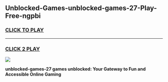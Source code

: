 
## Unblocked-Games-unblocked-games-27-Play-Free-ngpbi
<h3>
<a href="https://premium76.site?title=unblocked-games-27&ref=17A">CLICK TO PLAY</a></h3>
<hr>

<h3>
<a href="https://premium76.site?title=unblocked-games-27&ref=17A">CLICK 2 PLAY</a>
  
</h3>

<a href="https://premium76.site?title=unblocked-games-27&ref=17A"><img src="https://clearcache.store/games.png"></a>


**unblocked-games-27 games unblocked: Your Gateway to Fun and Accessible Online Gaming**
